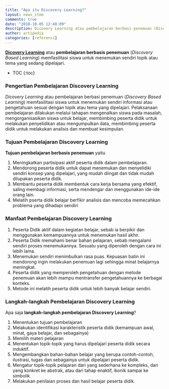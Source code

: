 ```yaml
---
title: "Apa itu Discovery Learning?"
layout: news_item
comments: true
date: "2018-10-05 12:48:09"
description: Dicovery Learning atau pembelajaran berbasi penemuan (Discovery Based Learning) memfasilitasi siswa untuk menemukan sendiri topik atau tema yang sedang dipelajari
author: artipedia
categories: [referensi]
---
```


**[Dicovery Learning](/wiki/apa-itu-discovery-learning.html "Pengertian Pembelajaran Discovery Learning")** atau **pembelajaran berbasis penemuan** (*Discovery Based Learning*) memfasilitasi siswa untuk menemukan sendiri topik atau tema yang sedang dipelajari.

* TOC
{:toc}

### Pengertian Pembelajaran Discovery Learning
*Dicovery Learning* atau pembelajaran berbasi penemuan (*Discovery Based Learning*) memfasilitasi siswa untuk menemukan sendiri informasi atau pengetahuan sesuai dengan topik atau tema yang dipelajari. Pelaksanaan pembelajaran dilakukan melalui tahapan mengenalkan siswa pada masalah, mengorganisasikan siswa untuk belajar, membimbing peserta didik untuk melakukan penyelidikan atau mengumpulkan data, membimbing peserta didik untuk melakukan analisis dan membuat kesimpulan.

### Tujuan Pembelajaran Discovery Learning
**Tujuan pembelajaran berbasis penemuan** yaitu
1. Meningkatkan partisipasi aktif peserta didik dalam pembelajaran.
2. Mendorong peserta didik untuk dapat menemukan dan menyelidiki sendiri konsep yang dipelajari, yang mudah diingat dan tidak mudah dilupakan peserta didik.
3. Membantu peserta didik membentuk cara kerja bersama yang efektif, saling membagi informasi, serta mendengar dan menggunakan ide-ide orang lain.
4. Melatih pserta didik belajar berfikir analisis dan mencoba memecahkan problema yang dihadapi sendiri

### Manfaat Pembelajaran Discovery Learning
1. Peserta Didik aktif dalam kegiatan belajar, sebab ia berpikir dan menggunakan kemampuannya untuk menemukan hasil akhir.
2. Peserta Didik memahami benar bahan pelajaran, sebab mengalami sendiri proses menemukannya. Sesuatu yang diperoleh dengan cara ini lebih lama.
3. Menemukan sendiri menimbulkan rasa puas. Kepuasan batin ini mendorong ingin melakukan penemuan lagi sehingga minat belajarnya meningkat.
4. Peserta didik yang memperoleh pengetahuan dengan metode penemuan akan lebih mampu mentransfer pengetahuannya ke berbagai konteks.
5. Metode ini melatih peserta didik untuk lebih banyak belajar sendiri.

### Langkah-langkah Pembelajaran Discovery Learning
Apa saja **langkah-langkah pembelajaran Discovery Learning**?
1. Menentukan tujuan pembelajaran
2. Melakukan identifikasi karakteristik peserta didik (kemampuan awal, minat, gaya belajar, dan sebagainya)
3. Memilih materi pelajaran
4. Menentukan topik-topik yang harus dipelajari peserta didik secara induktif.
5. Mengembangkan bahan-bahan belajar yang berupa contoh-contoh, ilustrasi, tugas dan sebagainya untuk dipelajari peserta didik.
6. Mengatur topik-topik pelajaran dari yang sederhana ke kompleks, dari yang konkret ke abstrak, atau dari tahap enaktif, ikonik sampai ke simbolik
7. Melakukan penilaian proses dan hasil belajar peserta didik.

